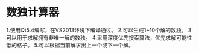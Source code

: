 ﻿# 数独计算器
1.使用Qt5.4编写，在VS2013环境下编译通过。
2.可以生成1~10个解的数独。
3.可以用于求解拥有非唯一解的数独。
4.采用深度优先搜索算法，优先求解可能性低的格子。
5.可以根据当前解求出上一个或下一个解。
